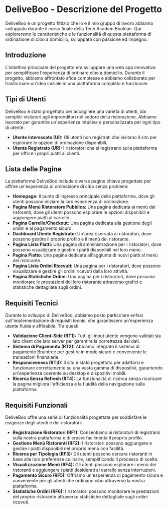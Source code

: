 # DeliveBoo - Descrizione del Progetto

DeliveBoo è un progetto fittizio che io e il mio gruppo di lavoro abbiamo sviluppato durante il corso finale della Tech Academ Boolean. Qui esploreremo le caratteristiche e le funzionalità di questa piattaforma di ordinazione di cibo a domicilio, sviluppata con passione ed impegno.

## Introduzione

L'obiettivo principale del progetto era sviluppare una web app innovativa per semplificare l'esperienza di ordinare cibo a domicilio. Durante il progetto, abbiamo affrontato sfide complesse e abbiamo collaborato per trasformare un'idea iniziale in una piattaforma completa e funzionale.

## Tipi di Utenti

DeliveBoo è stato progettato per accogliere una varietà di utenti, dai semplici visitatori agli imprenditori nel settore della ristorazione. Abbiamo lavorato per garantire un'esperienza intuitiva e personalizzata per ogni tipo di utente.

- **Utente Interessato (UI):** Gli utenti non registrati che visitano il sito per esplorare le opzioni di ordinazione disponibili.
- **Utente Registrato (UR):** I ristoratori che si registrano sulla piattaforma per offrire i propri piatti ai clienti.

## Lista delle Pagine

La piattaforma DeliveBoo include diverse pagine chiave progettate per offrire un'esperienza di ordinazione di cibo senza problemi:

- **Homepage:** Il punto di ingresso principale della piattaforma, dove gli utenti possono iniziare la loro esperienza di ordinazione.
- **Pagina Menù Ristoratore Pubblica:** Una pagina dedicata ai menù dei ristoranti, dove gli utenti possono esplorare le opzioni disponibili e aggiungere piatti al carrello.
- **Pagina Carrello/Checkout:** Una pagina dedicata alla gestione degli ordini e al pagamento sicuro.
- **Dashboard Utente Registrato:** Un'area riservata ai ristoratori, dove possono gestire il proprio profilo e il menù del ristorante.
- **Pagina Lista Piatti:** Una pagina di amministrazione per i ristoratori, dove possono visualizzare e gestire i piatti disponibili nel loro menù.
- **Pagina Piatto:** Una pagina dedicata all'aggiunta di nuovi piatti al menù del ristorante.
- **Pagina Lista Ordini Ricevuti:** Una pagina per i ristoratori, dove possono visualizzare e gestire gli ordini ricevuti dalla loro attività.
- **Pagina Statistiche Ordini:** Una pagina per i ristoratori, dove possono monitorare le prestazioni del loro ristorante attraverso grafici e statistiche dettagliate sugli ordini.

## Requisiti Tecnici

Durante lo sviluppo di DeliveBoo, abbiamo posto particolare enfasi sull'implementazione di requisiti tecnici che garantissero un'esperienza utente fluida e affidabile. Tra questi:

- **Validazione Client-Side (RT1):** Tutti gli input utente vengono validati sia lato client che lato server per garantire la correttezza dei dati.
- **Sistema di Pagamento (RT2):** Abbiamo integrato il sistema di pagamento Braintree per gestire in modo sicuro e conveniente le transazioni finanziarie.
- **Responsiveness (RT3):** Il sito è stato progettato per adattarsi e funzionare correttamente su una vasta gamma di dispositivi, garantendo un'esperienza coerente su desktop e dispositivi mobili.
- **Ricerca Senza Refresh (RT4):** La funzionalità di ricerca senza ricaricare la pagina migliora l'efficienza e la fluidità della navigazione sulla piattaforma.

## Requisiti Funzionali

DeliveBoo offre una serie di funzionalità progettate per soddisfare le esigenze degli utenti e dei ristoratori:

- **Registrazione Ristoratori (RF1):** Consentiamo ai ristoratori di registrarsi sulla nostra piattaforma e di creare facilmente il proprio profilo.
- **Gestione Menù Ristoranti (RF2):** I ristoratori possono aggiungere e gestire i piatti disponibili nel proprio menù con facilità.
- **Ricerca per Tipologia (RF3):** Gli utenti possono cercare ristoranti in base alle loro preferenze culinarie, semplificando il processo di scelta.
- **Visualizzazione Menù (RF4):** Gli utenti possono esplorare i menù dei ristoranti e aggiungere i piatti desiderati al carrello senza interruzioni.
- **Pagamento Sicuro (RF5):** Offriamo un'esperienza di pagamento sicura e conveniente per gli utenti che ordinano cibo attraverso la nostra piattaforma.
- **Statistiche Ordini (RF6):** I ristoratori possono monitorare le prestazioni del proprio ristorante attraverso statistiche dettagliate sugli ordini ricevuti.
